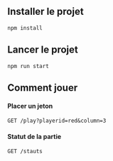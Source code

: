## Installer le projet
`
npm install
`

## Lancer le projet 
`
npm run start
`

## Comment jouer 
#### Placer un jeton

`GET /play?playerid=red&column=3`

#### Statut de la partie

`GET /stauts`